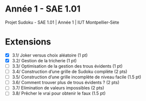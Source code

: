 # Année 1 - SAE 1.01
Projet Sudoku - SAE 1.01 | Année 1 | IUT Montpellier-Sète

# Extensions
- [x] 3.1/ Joker versus choix aléatoire (1 pt)
- [x] 3.2/ Gestion de la tricherie (1 pt)
- [ ] 3.3/ Optimisation de la gestion des trous évidents (1 pt)
- [ ] 3.4/ Construction d’une grille de Sudoku complète (2 pts)
- [ ] 3.5/ Construction d’une grille incomplète de niveau facile (1.5 pt)
- [ ] 3.6/ Comment trouver plus de trous évidents ? (2 pts)
- [ ] 3.7/ Elimination de valeurs impossibles (2 pts)
- [ ] 3.8/ Prêcher le vrai pour obtenir le faux (1.5 pt)
